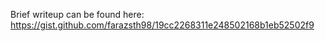 Brief writeup can be found here: https://gist.github.com/farazsth98/19cc2268311e248502168b1eb52502f9

